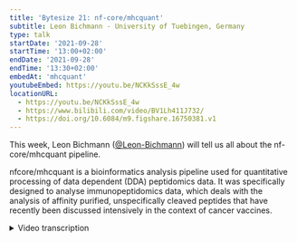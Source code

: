 ```yaml
---
title: 'Bytesize 21: nf-core/mhcquant'
subtitle: Leon Bichmann - University of Tuebingen, Germany
type: talk
startDate: '2021-09-28'
startTime: '13:00+02:00'
endDate: '2021-09-28'
endTime: '13:30+02:00'
embedAt: 'mhcquant'
youtubeEmbed: https://youtu.be/NCKkSssE_4w
locationURL:
  - https://youtu.be/NCKkSssE_4w
  - https://www.bilibili.com/video/BV1Lh411J732/
  - https://doi.org/10.6084/m9.figshare.16750381.v1
---
```


This week, Leon Bichmann ([@Leon-Bichmann](https://github.com/Leon-Bichmann/)) will tell us all about the nf-core/mhcquant pipeline.

nfcore/mhcquant is a bioinformatics analysis pipeline used for quantitative processing of data dependent (DDA) peptidomics data. It was specifically designed to analyse immunopeptidomics data, which deals with the analysis of affinity purified, unspecifically cleaved peptides that have recently been discussed intensively in the context of cancer vaccines.

<details markdown="1"><summary>Video transcription</summary>
:::note
The content has been edited to make it reader-friendly
:::

[0:41](https://youtu.be/NCKkSssE_4w?list=PL3xpfTVZLcNiSvvPWORbO32S1WDJqKp1e&t=41) Thanks for inviting me to present the nf-core/mhcquant pipeline that I developed during my PhD. nf-core/mhcquant is an automated pipeline to analyse mass spectrometry data for the discovery of epitopes that can be used for the design of vaccines.

[1:20](https://youtu.be/NCKkSssE_4w?list=PL3xpfTVZLcNiSvvPWORbO32S1WDJqKp1e&t=80) I’ve structured this talk to consist of three parts. I will first provide a short context by recapitulating cancer immunotherapy and mass spectrometry, then I will go into more details of the pipeline itself, and finally I will provide some future perspectives.

[1:49](https://youtu.be/NCKkSssE_4w?list=PL3xpfTVZLcNiSvvPWORbO32S1WDJqKp1e&t=109) This is a very basic image of T-cell-based adaptive immunity, which is just one branch of the immune system, but that was the part we were interested in. T-cells check all the cells in our body by checking one cell-surface protein complex called MHC (Major Histocompatibility Complex). This complex presents small peptides on its surface that represent fragments of all the protein content of a given cell. So if the cell is unhealthy, say due to a viral infection or a cancerous protein, then the T-cells can recognise this from the peptide epitopes and commence a cytotoxic activity that can kill the malignant cell.

[3:14](https://youtu.be/NCKkSssE_4w?list=PL3xpfTVZLcNiSvvPWORbO32S1WDJqKp1e&t=194) So this process is being exploited for cancer immunotherapy by comparatively analysing tumour and normal tissues using sequencing tools and mass spectrometry to investigate the MHC epitopes presented by the tumour tissue. Those then serve as candidates for vaccines that would stimulate the patient’s immune response against the tumour. The nf-core/mhcquant pipeline focuses on the identification of these epitopes.

[4:05](https://youtu.be/NCKkSssE_4w?list=PL3xpfTVZLcNiSvvPWORbO32S1WDJqKp1e&t=245) To give you a bit more of a feel for the kind of data we deal with, one takes tissue samples in the lab, homogenises them, purifies the MHC complexes and upon elution of the peptides from the complex, one can spike these into the MS instrument and measure this.

[4:37](https://youtu.be/NCKkSssE_4w?list=PL3xpfTVZLcNiSvvPWORbO32S1WDJqKp1e&t=277) Mass Spectrometers are high-throughput instruments so one can automatically sample from a box containing vials to obtain hundreds to thousands of runs in short timeframes.

[5:01](https://youtu.be/NCKkSssE_4w?list=PL3xpfTVZLcNiSvvPWORbO32S1WDJqKp1e&t=301) We therefore need high-throughput computational analysis pipelines to process the data that results from these runs.

[5:14](https://youtu.be/NCKkSssE_4w?list=PL3xpfTVZLcNiSvvPWORbO32S1WDJqKp1e&t=314) So this is where the nf-core/mhcquant workflow came into play and I’ll give you an overview of what is happening inside the pipeline.

[5:23](https://youtu.be/NCKkSssE_4w?list=PL3xpfTVZLcNiSvvPWORbO32S1WDJqKp1e&t=323) If you have a bit of an overview of the architecture of all nf-core pipelines, you know that there are processes carried out by software libraries at the centre - in this case the [OpenMS software library](https://www.openms.de/) for computational mass spectrometry. We combined this with third party tools and scripted things that weren’t available using python and R. This was all containerised using Docker and Singularity or other methods provided by the nf-core template and was run using the Nextflow workflow system in a highly reproducible manner.

[6:30](https://youtu.be/NCKkSssE_4w?list=PL3xpfTVZLcNiSvvPWORbO32S1WDJqKp1e&t=391) So here you see a rough sketch of the pipeline with its 35 different steps that are all interconnected in different ways.

[6:50](https://youtu.be/NCKkSssE_4w?list=PL3xpfTVZLcNiSvvPWORbO32S1WDJqKp1e&t=410) Let us focus on the five most important ones, and I will guide you through them step-by-step.

[6:55](https://youtu.be/NCKkSssE_4w?list=PL3xpfTVZLcNiSvvPWORbO32S1WDJqKp1e&t=415) First a protein database search is carried out using the search engine [Comet](http://comet-ms.sourceforge.net/).

[7:09](https://youtu.be/NCKkSssE_4w?list=PL3xpfTVZLcNiSvvPWORbO32S1WDJqKp1e&t=429) We used this well-established search engine because it is a very simple and fast-scoring method, and it has no tryptic bias for unspecifically cleaved peptides, which is what the MHC peptides are. In a benchmark comparing a variety of different tools, it appears that [Comet](http://comet-ms.sourceforge.net/) finds most peptides on average. The only other one that compares is [Peaks](https://www.bioinfor.com/peaks-studio/), however, that is a licenced tool and cannot therefore be used in this case.

[8:04](https://youtu.be/NCKkSssE_4w?list=PL3xpfTVZLcNiSvvPWORbO32S1WDJqKp1e&t=484) We also verified these additionally identified peptides comparing their retention time properties, and found that peptides identified by the Comet MHCquant workflow nicely correlated when compared to random decoy peptides that scattered all over the place.

[8:41](https://youtu.be/NCKkSssE_4w?list=PL3xpfTVZLcNiSvvPWORbO32S1WDJqKp1e&t=521) So as a next step, a classical thing in proteomics is the false discovery rate (FDR) and we use an advanced method called Percolater. For details, please consult [Käll et al., 2007](doi: 10.1038/nmeth1113.). In contrast to the classical approach of simply computing the FDR by looking at univariate target decoy distribution, a multivariate distribution is achieved by an iterative machine learning approach where the spectrum matches are compared with a variety of different scores. This results in a better discrimination between the target and the decoy.

[9:44](https://youtu.be/NCKkSssE_4w?list=PL3xpfTVZLcNiSvvPWORbO32S1WDJqKp1e&t=584) So in the next step, the retention time for all the peptides is corrected because the retention time can be slightly different across different measurements. This has been corrected in the pipeline using a specific tool called MapAlignerIdentification within the [OpenMS](https://www.openms.de/) tool. This aligns all the peptides to one central reference.

[10:30](https://youtu.be/NCKkSssE_4w?list=PL3xpfTVZLcNiSvvPWORbO32S1WDJqKp1e&t=630) So finally, we get to the part that explains were MHCquant gets its second name. Every peptide is associated with a quantity. This is carried out using a targeted chromatogram extraction approach - each peptide identification is located not only on the MS2 level but also at the MS1 level. The corresponding chromatograms are integrated and the sum of the signal intensity area under the curve represents the quantity that can be compared.

[11:11](https://youtu.be/NCKkSssE_4w?list=PL3xpfTVZLcNiSvvPWORbO32S1WDJqKp1e&t=671) Again, we went into the lab and also verified this so looking at the signal intensities of 57 spiked-in peptides that were diluted in a linear series, we observed a linear decay in signal intensity. So again, we validated that the quantification works reliably well.

[11:34](https://youtu.be/NCKkSssE_4w?list=PL3xpfTVZLcNiSvvPWORbO32S1WDJqKp1e&t=694) Finally, an MHC affinity prediction is carried out, and here we applied two open-source neural network architectures called MHCFlurry and MHCNuggets. We were very happy with how they work.

[12:17](https://youtu.be/NCKkSssE_4w?list=PL3xpfTVZLcNiSvvPWORbO32S1WDJqKp1e&t=737) So with that, I’ve come to the end of my presentation but I’d like to give you some future perspectives. The pipeline has been ported to DSL2 by [Marissa Dubbelaar](https://github.com/marissaDubbelaar). The identification rates can be improved by intensity prediction, and since mass spectrometry instruments are constantly being improved, it would be nice to include ion mobility data and data-independent acquisition-based methods. Thank you for your attention. You can contact me on Slack if you have any questions.

</details>

